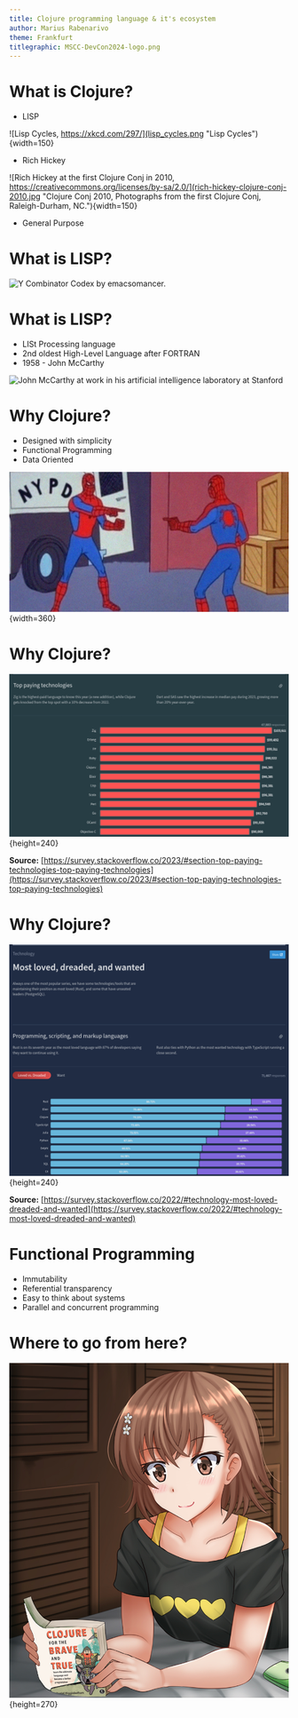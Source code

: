 ```yaml
---
title: Clojure programming language & it's ecosystem
author: Marius Rabenarivo
theme: Frankfurt
titlegraphic: MSCC-DevCon2024-logo.png
---
```


# What is Clojure?

- LISP

![Lisp Cycles, https://xkcd.com/297/](lisp_cycles.png "Lisp Cycles"){width=150}

- Rich Hickey

![Rich Hickey at the first Clojure Conj in 2010,
https://creativecommons.org/licenses/by-sa/2.0/](rich-hickey-clojure-conj-2010.jpg "Clojure Conj 2010, Photographs from the first Clojure Conj,
Raleigh-Durham, NC."){width=150}

- General Purpose

# What is LISP?

![Y Combinator Codex by emacsomancer.](ycombinator-codex_banner.png "A
mock medieval manuscript created in LateX")

# What is LISP?

- LISt Processing language
- 2nd oldest High-Level Language after FORTRAN
- 1958 - John McCarthy

![John McCarthy at work in his artificial intelligence laboratory at
Stanford](john_mccarthy.jpg "John McCarthy")

# Why Clojure?

- Designed with simplicity
- Functional Programming
- Data Oriented

![Code? Data? Code? Data?](spiderman-pointing-meme.jpg "Spiderman pointing meme"){width=360}

# Why Clojure?

![2023 Developer Survey, Top paying technologies](Stack-Overflow-Developer-Survey-2023-top-paying-technologies.png "Top Paying Technologies"){height=240}

**Source:**
[https://survey.stackoverflow.co/2023/#section-top-paying-technologies-top-paying-technologies](https://survey.stackoverflow.co/2023/#section-top-paying-technologies-top-paying-technologies)

# Why Clojure?

![Stack Overflow Developer Survey 2022, Most loved, dreaded, and wanted](Stack-Overflow-Developer-Survey-2022-most-loved-dreaded-and-wanted-language-love-dread.png "Most loved, dreaded, and wanted"){height=240}

**Source:**
[https://survey.stackoverflow.co/2022/#technology-most-loved-dreaded-and-wanted](https://survey.stackoverflow.co/2022/#technology-most-loved-dreaded-and-wanted)

# Functional Programming

- Immutability
- Referential transparency
- Easy to think about systems
- Parallel and concurrent programming

# Where to go from here?

![Clojure for the Brave and True, Daniel Higginbotham](Misaka_Mikoto_Clojure_For_The_Brave_And_True.png "Misaka Mikoto holding Clojure for the Brave and True"){height=270}
